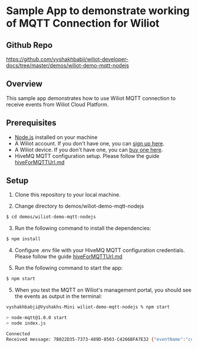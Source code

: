 # Sample App to demonstrate working of MQTT Connection for Wiliot

## Github Repo

https://github.com/vyshakhbabji/wiliot-developer-docs/tree/master/demos/wiliot-demo-mqtt-nodejs

## Overview

This sample app demonstrates how to use Wiliot MQTT connection to receive events from Wiliot Cloud Platform.

## Prerequisites

- [Node.js](https://nodejs.org/en/download/) installed on your machine
- A Wiliot account. If you don't have one, you can [sign up here](https://wiliot.com/).
- A Wiliot device. If you don't have one, you can [buy one here](https://wiliot.com/).
- HiveMQ MQTT configuration setup. Please follow the guide [hiveForMQTTUrl.md](hiveForMQTTUrl.md)

## Setup

1. Clone this repository to your local machine.

2. Change directory to demos/wiliot-demo-mqtt-nodejs

```bash
$ cd demos/wiliot-demo-mqtt-nodejs
```

3. Run the following command to install the dependencies:

```bash
$ npm install
```

4. Configure .env file with your HiveMQ MQTT configuration credentials. Please follow the guide [hiveForMQTTUrl.md](hiveForMQTTUrl.md)



4. Run the following command to start the app:

```bash
$ npm start
```

5. When you test the MQTT on Wiliot's management portal, you should see the events as output in the terminal:

```sh
vyshakhbabji@Vyshakhs-Mini wiliot-demo-mqtt-nodejs % npm start

> node-mqtt@1.0.0 start
> node index.js

Connected
Received message: 7B022D35-7373-489D-8503-C4266BFA7E32 {"eventName":"connectivity","value":"0","startTime":"1676000191728","endTime":"0","ownerId":"607737204301","createdOn":"1676000191986","assetId":"7B022D35-7373-489D-8503-C4266BFA7E32","categoryID":"12","confidence":"1.00","keySet":"[(key:connectivity,value:0)]"}
```
